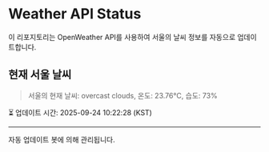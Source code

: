
# Weather API Status

이 리포지토리는 OpenWeather API를 사용하여 서울의 날씨 정보를 자동으로 업데이트합니다.

## 현재 서울 날씨
> 서울의 현재 날씨: overcast clouds, 온도: 23.76°C, 습도: 73%

⏳ 업데이트 시간: 2025-09-24 10:22:28 (KST)

---
자동 업데이트 봇에 의해 관리됩니다.
